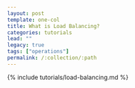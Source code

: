 ```yaml
---
layout: post
template: one-col
title: What is Load Balancing?
categories: tutorials
lead: ""
legacy: true
tags: ["operations"]
permalink: /:collection/:path
---
```


{% include tutorials/load-balancing.md %}
